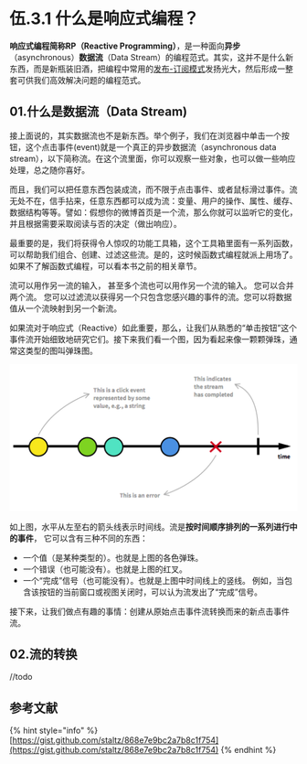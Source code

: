 # 伍.3.1 什么是响应式编程？

**响应式编程简称RP（Reactive Programming）**，是一种面向**异步**（asynchronous）**数据流**（Data Stream）的编程范式。其实，这并不是什么新东西，而是新瓶装旧酒，把编程中常用的[发布-订阅模式](../7/7.1.5.md)发扬光大，然后形成一整套可供我们高效解决问题的编程范式。

## 01.什么是数据流（Data Stream\)

接上面说的，其实数据流也不是新东西。举个例子，我们在浏览器中单击一个按钮，这个点击事件\(event\)就是一个真正的异步数据流（asynchronous data stream），以下简称流。在这个流里面，你可以观察一些对象，也可以做一些响应处理，总之随你喜好。

而且，我们可以把任意东西包装成流，而不限于点击事件、或者鼠标滑过事件。流无处不在，信手拈来，任意东西都可以成为流：变量、用户的操作、属性、缓存、数据结构等等。譬如：假想你的微博首页是一个流，那么你就可以监听它的变化，并且根据需要采取阅读与否的决定（做出响应）。

最重要的是，我们将获得令人惊叹的功能工具箱，这个工具箱里面有一系列函数，可以帮助我们组合、创建、过滤这些流。是的，这时候函数式编程就派上用场了。如果不了解函数式编程，可以看本书之前的相关章节。

流可以用作另一流的输入， 甚至多个流也可以用作另一个流的输入。 您可以合并两个流。 您可以过滤流以获得另一个只包含您感兴趣的事件的流。您可以将数据值从一个流映射到另一个新流。

如果流对于响应式（Reactive）如此重要，那么，让我们从熟悉的“单击按钮”这个事件流开始细致地研究它们。接下来我们看一个图，因为看起来像一颗颗弹珠，通常这类型的图叫弹珠图。

![弹珠图](../.gitbook/assets/5.3.1.1.1.png)

如上图，水平从左至右的箭头线表示时间线。流是**按时间顺序排列的一系列进行中的事件**， 它可以含有三种不同的东西：

* 一个值（是某种类型的）。也就是上图的各色弹珠。
* 一个错误（也可能没有）。也就是上图的红叉。
* 一个“完成”信号（也可能没有）。也就是上图中时间线上的竖线。 例如，当包含该按钮的当前窗口或视图关闭时，可以认为流发出了“完成”信号。

接下来，让我们做点有趣的事情：创建从原始点击事件流转换而来的新点击事件流。

## 02.流的转换

//todo





## 参考文献

{% hint style="info" %}
[https://gist.github.com/staltz/868e7e9bc2a7b8c1f754](https://gist.github.com/staltz/868e7e9bc2a7b8c1f754)
{% endhint %}

